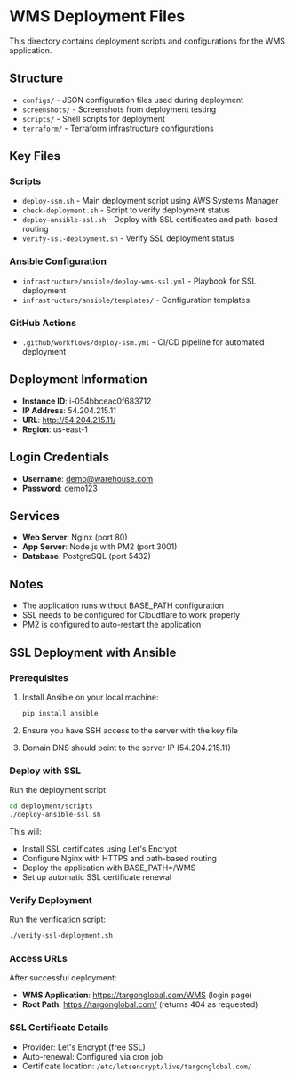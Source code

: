 # WMS Deployment Files

This directory contains deployment scripts and configurations for the WMS application.

## Structure

- `configs/` - JSON configuration files used during deployment
- `screenshots/` - Screenshots from deployment testing
- `scripts/` - Shell scripts for deployment
- `terraform/` - Terraform infrastructure configurations

## Key Files

### Scripts
- `deploy-ssm.sh` - Main deployment script using AWS Systems Manager
- `check-deployment.sh` - Script to verify deployment status
- `deploy-ansible-ssl.sh` - Deploy with SSL certificates and path-based routing
- `verify-ssl-deployment.sh` - Verify SSL deployment status

### Ansible Configuration
- `infrastructure/ansible/deploy-wms-ssl.yml` - Playbook for SSL deployment
- `infrastructure/ansible/templates/` - Configuration templates

### GitHub Actions
- `.github/workflows/deploy-ssm.yml` - CI/CD pipeline for automated deployment

## Deployment Information

- **Instance ID**: i-054bbceac0f683712
- **IP Address**: 54.204.215.11
- **URL**: http://54.204.215.11/
- **Region**: us-east-1

## Login Credentials

- **Username**: demo@warehouse.com
- **Password**: demo123

## Services

- **Web Server**: Nginx (port 80)
- **App Server**: Node.js with PM2 (port 3001)
- **Database**: PostgreSQL (port 5432)

## Notes

- The application runs without BASE_PATH configuration
- SSL needs to be configured for Cloudflare to work properly
- PM2 is configured to auto-restart the application

## SSL Deployment with Ansible

### Prerequisites

1. Install Ansible on your local machine:
   ```bash
   pip install ansible
   ```

2. Ensure you have SSH access to the server with the key file

3. Domain DNS should point to the server IP (54.204.215.11)

### Deploy with SSL

Run the deployment script:
```bash
cd deployment/scripts
./deploy-ansible-ssl.sh
```

This will:
- Install SSL certificates using Let's Encrypt
- Configure Nginx with HTTPS and path-based routing
- Deploy the application with BASE_PATH=/WMS
- Set up automatic SSL certificate renewal

### Verify Deployment

Run the verification script:
```bash
./verify-ssl-deployment.sh
```

### Access URLs

After successful deployment:
- **WMS Application**: https://targonglobal.com/WMS (login page)
- **Root Path**: https://targonglobal.com/ (returns 404 as requested)

### SSL Certificate Details

- Provider: Let's Encrypt (free SSL)
- Auto-renewal: Configured via cron job
- Certificate location: `/etc/letsencrypt/live/targonglobal.com/`
